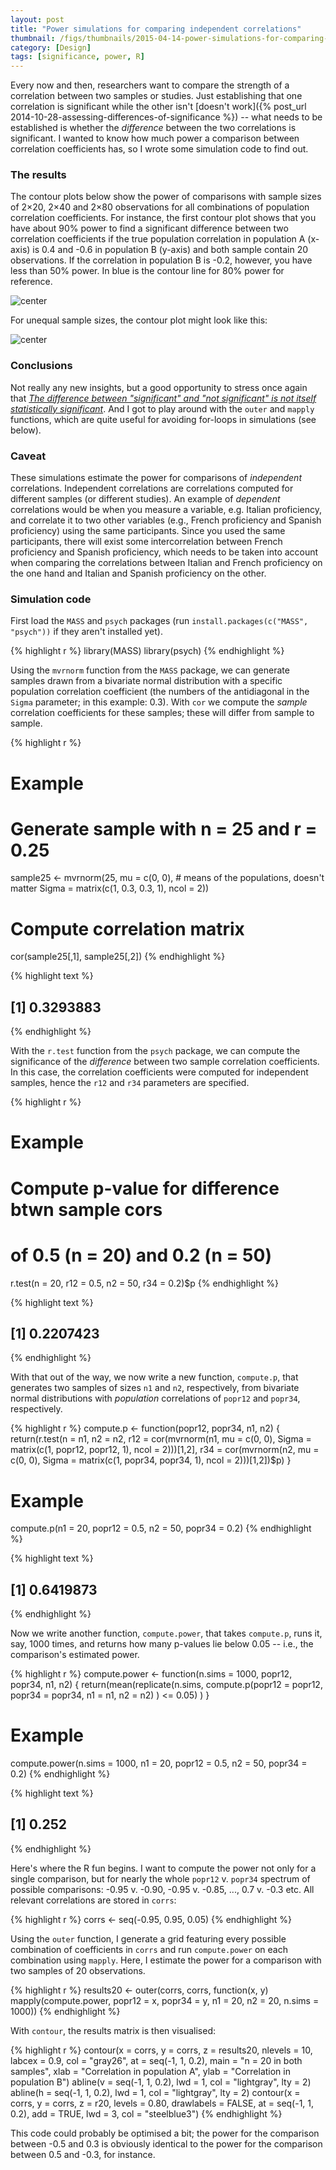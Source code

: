 ```yaml
---
layout: post
title: "Power simulations for comparing independent correlations"
thumbnail: /figs/thumbnails/2015-04-14-power-simulations-for-comparing-independent-correlations.png
category: [Design]
tags: [significance, power, R]
---
```


Every now and then, researchers want to compare the strength of a correlation between two samples or studies.
Just establishing that one correlation is significant while the other isn't [doesn't work]({% post_url 2014-10-28-assessing-differences-of-significance %}) -- 
what needs to be established is whether the _difference_ between the two correlations is significant.
I wanted to know how much power a comparison between correlation coefficients has,
so I wrote some simulation code to find out.

<!--more-->

### The results

The contour plots below show the power
of comparisons with sample sizes of 2×20, 2×40 and 2×80 observations for all combinations of population correlation coefficients.
For instance, the first contour plot shows
that you have about 90% power to find a significant difference between two correlation coefficients
if the true population correlation in population A (x-axis) is 0.4 and -0.6 in population B (y-axis)
and both sample contain 20 observations.
If the correlation in population B is -0.2, however, you have less than 50% power.
In blue is the contour line for 80% power for reference.



![center](/figs/2015-04-14-power-simulations-for-comparing-independent-correlations/unnamed-chunk-2-1.png) 

For unequal sample sizes, the contour plot might look like this:

![center](/figs/2015-04-14-power-simulations-for-comparing-independent-correlations/unnamed-chunk-3-1.png) 

### Conclusions
Not really any new insights, but a good opportunity to stress once again that [_The difference between "significant" and "not significant" is not itself statistically significant_](http://www.tandfonline.com/doi/abs/10.1198/000313006X152649#.VEn854_sM7w). 
And I got to play around with the `outer` and `mapply` functions,
which are quite useful for avoiding for-loops in simulations (see below).

### Caveat
These simulations estimate the power for comparisons of _independent_ correlations.
Independent correlations are correlations computed for different samples (or different studies).
An example of _dependent_ correlations would be when you measure a variable,
e.g. Italian proficiency, and correlate it to two other variables (e.g., French proficiency and Spanish proficiency) using the same participants.
Since you used the same participants, there will exist some intercorrelation between French proficiency and Spanish proficiency, which needs to be taken into account when comparing the correlations between Italian and French proficiency on the one hand and Italian and Spanish proficiency on the other.

### Simulation code

First load the `MASS` and `psych` packages (run `install.packages(c("MASS", "psych"))` if they aren't installed yet).


{% highlight r %}
library(MASS)
library(psych)
{% endhighlight %}

Using the `mvrnorm` function from the `MASS` package, 
we can generate samples drawn from a bivariate normal distribution with a specific population correlation coefficient (the numbers of the antidiagonal in the `Sigma` parameter; in this example: 0.3).
With `cor` we compute the _sample_ correlation coefficients for these samples;
these will differ from sample to sample.


{% highlight r %}
# Example
# Generate sample with n = 25 and r = 0.25
sample25 <- mvrnorm(25, mu = c(0, 0), # means of the populations, doesn't matter 
                    Sigma = matrix(c(1, 0.3, 
                                     0.3, 1), ncol = 2))
# Compute correlation matrix
cor(sample25[,1], sample25[,2])
{% endhighlight %}



{% highlight text %}
## [1] 0.3293883
{% endhighlight %}

With the `r.test` function from the `psych` package,
we can compute the significance of the _difference_ between two sample correlation coefficients.
In this case, the correlation coefficients were computed for independent samples,
hence the `r12` and `r34` parameters are specified.


{% highlight r %}
# Example
# Compute p-value for difference btwn sample cors
# of 0.5 (n = 20) and 0.2 (n = 50)
r.test(n = 20, r12 = 0.5,
       n2 = 50, r34 = 0.2)$p
{% endhighlight %}



{% highlight text %}
## [1] 0.2207423
{% endhighlight %}

With that out of the way, we now write a new function, `compute.p`,
that generates two samples of sizes `n1` and `n2`, respectively,
from bivariate normal distributions with _population_ correlations of `popr12` and `popr34`, respectively.


{% highlight r %}
compute.p <- function(popr12, popr34, n1, n2) {
  return(r.test(n = n1, n2 = n2,
                r12 = cor(mvrnorm(n1, mu = c(0, 0), 
                                  Sigma = matrix(c(1, popr12, 
                                                   popr12, 1), ncol = 2)))[1,2], 
                r34 = cor(mvrnorm(n2, mu = c(0, 0), 
                                  Sigma = matrix(c(1, popr34, 
                                                   popr34, 1), ncol = 2)))[1,2])$p)
}
# Example
compute.p(n1 = 20, popr12 = 0.5, n2 = 50, popr34 = 0.2)
{% endhighlight %}



{% highlight text %}
## [1] 0.6419873
{% endhighlight %}

Now we write another function, `compute.power`, that takes `compute.p`, runs it, say, 1000 times,
and returns how many p-values lie below 0.05 -- i.e., the comparison's estimated power.


{% highlight r %}
compute.power <- function(n.sims = 1000, popr12, popr34, n1, n2) {
  return(mean(replicate(n.sims, 
                        compute.p(popr12 = popr12, popr34 = popr34, 
                                  n1 = n1, n2 = n2)
                        ) <= 0.05)
         )
}
# Example
compute.power(n.sims = 1000, 
              n1 = 20, popr12 = 0.5,
              n2 = 50, popr34 = 0.2)
{% endhighlight %}



{% highlight text %}
## [1] 0.252
{% endhighlight %}

Here's where the R fun begins. 
I want to compute the power not only for a single comparison,
but for nearly the whole `popr12` v. `popr34` spectrum of possible comparisons:
-0.95 v. -0.90, -0.95 v. -0.85, ..., 0.7 v. -0.3 etc.
All relevant correlations are stored in `corrs`:


{% highlight r %}
corrs <- seq(-0.95, 0.95, 0.05)
{% endhighlight %}

Using the `outer` function, I generate a grid featuring every possible combination of coefficients in `corrs` and run `compute.power` on each combination using `mapply`.
Here, I estimate the power for a comparison with two samples of 20 observations.


{% highlight r %}
results20 <- outer(corrs, corrs, 
                   function(x, y) mapply(compute.power, 
                                         popr12 = x, popr34 = y, 
                                         n1 = 20, n2 = 20, 
                                         n.sims = 1000))
{% endhighlight %}

With `contour`, the results matrix is then visualised:

{% highlight r %}
contour(x = corrs, y = corrs, z = results20, nlevels = 10, 
        labcex = 0.9, col = "gray26", at = seq(-1, 1, 0.2),
        main = "n = 20 in both samples",
        xlab = "Correlation in population A",
        ylab = "Correlation in population B")
abline(v = seq(-1, 1, 0.2), lwd = 1, col = "lightgray", lty = 2)
abline(h = seq(-1, 1, 0.2), lwd = 1, col = "lightgray", lty = 2)
contour(x = corrs, y = corrs, z = r20, levels = 0.80, 
        drawlabels = FALSE, at = seq(-1, 1, 0.2),
        add = TRUE, lwd = 3, col = "steelblue3")
{% endhighlight %}

This code could probably be optimised a bit;
the power for the comparison between -0.5 and 0.3 is obviously identical to
the power for the comparison between 0.5 and -0.3, for instance.


